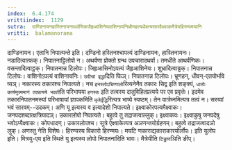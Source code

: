 ```yaml
---
index:  6.4.174
vrittiindex:  1129
sutra:  दाण्डिनायनहास्तिनायनाथर्वणिकजैहृआशिनेयवाशिनायनिभ्रौणहत्यधैबत्यसारवैक्ष्वाकमैत्रेयहिरण्यमयानि
vritti:  balamanorama 
---
```


दाण्डिनायन। एतानि निपात्यन्ते इति। दण्डिनो हस्तिनश्चापत्यं दाण्डिनायनः, हास्तिनायनः। नडादित्वात्फक्। निपातनाट्टिलोपो न। अथर्वणा प्रोक्तो ग्रन्थ उपचारादथर्वा। तमधीते आथर्वणिकः। वसन्तादित्वाट्ठक्। निपातनान्न टिलोपः। जिहृआसिनोऽपत्यं जैहृआशिनेयः। शुभ्रादित्वाड्ढक्। निपातनान्न टिलोपः। वाशिनोऽपत्यं वाशिनायनिः। `उदीचां वृद्धा`दिति फिञ्। निपातनान्न टिलोपः। भ्रूणहन्, धीवन्-एतयोर्भावे ष्यञ्। नकारस्य तकारश्च निपात्यते। नच `हनस्तोऽचिण्णलो`रित्यनेनैव तकारः सिद्व इति शङ्क्यं, `धातोः कार्यमुच्यमानं तत्प्रत्यये भवती`ति परिभाषया `हनस्तः` इति तत्वस्य दातुविहितप्रत्यये पर एव प्रवृत्तेः। इदमेव तकारनिपातनमस्यां परिभाषायां ज्ञापकमिति `मृजेर्वृद्धि`रित्यत्र भाष्ये स्पष्टम्। तेन वार्त्रघ्नमित्यत्र तत्वं न। सरय्वां भवं सारवम्--उदकम्। अणि यू इत्यस्य व इत्यादेशो निपात्यते। इक्ष्वाकोरपत्यमैक्ष्वाकः। जनपदशब्दात्क्षत्रियादञ्। उकारलोपो निपात्यते। बहुत्वे तु तद्राजत्वाल्लुक्। इक्ष्वाकवः। इक्ष्वाकुषु जनपदेषु भवोऽप्यैक्ष्वाकः। कोपधादण्। उकारलोपश्च। सूत्रे ऐक्ष्वाकेत्यत्र अञणन्तयोर्ग्रहणम्। बहुत्वे तद्राजत्वादञो लुक्। अणस्तु नेति विशेषः। हिरण्यस्य विकारो हिरण्मयः। मयटि णकाराद्यकाराकारयोर्लोपः। इति युलोप इति। मित्रयु-एय इति स्थिते यु इत्यस्य लोपो निपातनादिति भावः। मैत्रेयीति `टिड्ढाण`ञिति ङीप्।

